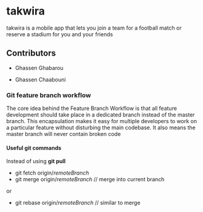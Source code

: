 # takwira
takwira is a mobile app that lets you join a team for a football match or reserve a stadium for you and your friends

## Contributors
* Ghassen Ghabarou

* Ghassen Chaabouni

### Git feature branch workflow
The core idea behind the Feature Branch Workflow is that all feature development should take place in a dedicated branch instead of the master branch. This encapsulation makes it easy for multiple developers to work on a particular feature without disturbing the main codebase. It also means the master branch will never contain broken code

#### Useful git commands
Instead of using <b>git pull</b>
* git fetch origin/<i>remoteBranch</i>
* git merge origin/<i>remoteBranch</i> // merge into current branch

or
* git rebase origin/<i>remoteBranch</i> // similar to merge
